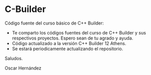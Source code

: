 # C-Builder
Código fuente del curso básico de C++ Builder:

- Te comparto los códigos fuentes del curso de C++ Builder y sus respectivos proyectos. Espero sean de tu agrado y ayuda.
- Código actualizado a la versión C++ Builder 12 Athens.
- Se estará periodicamente actualizando el repositorio.

Saludos.

Oscar Hernández
